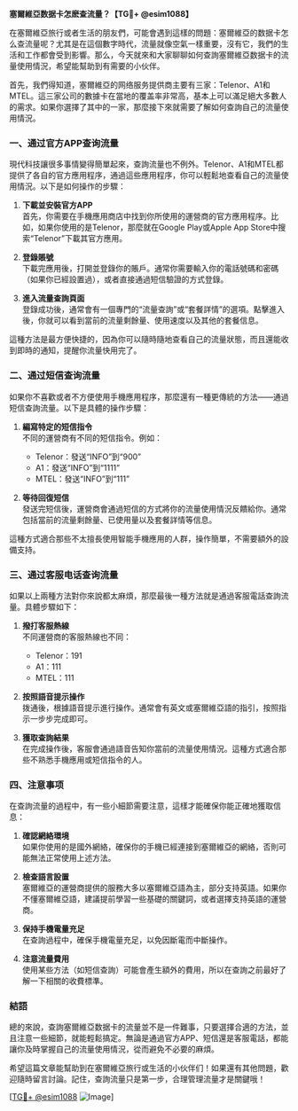 **塞爾維亞数据卡怎麽查流量？【TG💪+ @esim1088】**

在塞爾維亞旅行或者生活的朋友們，可能會遇到這樣的問題：塞爾維亞的数据卡怎么查流量呢？尤其是在這個數字時代，流量就像空氣一樣重要，沒有它，我們的生活和工作都會受到影響。那么，今天就來和大家聊聊如何查詢塞爾維亞数据卡的流量使用情況，希望能幫助到有需要的小伙伴。

首先，我們得知道，塞爾維亞的网络服务提供商主要有三家：Telenor、A1和MTEL。這三家公司的數據卡在當地的覆盖率非常高，基本上可以滿足絕大多數人的需求。如果你選擇了其中的一家，那麼接下來就需要了解如何查詢自己的流量使用情況。

### **一、通过官方APP查询流量**
現代科技讓很多事情變得簡單起來，查詢流量也不例外。Telenor、A1和MTEL都提供了各自的官方應用程序，通過這些應用程序，你可以輕鬆地查看自己的流量使用情況。以下是如何操作的步驟：

1. **下載並安裝官方APP**  
   首先，你需要在手機應用商店中找到你所使用的運營商的官方應用程序。比如，如果你使用的是Telenor，那麼就在Google Play或Apple App Store中搜索“Telenor”下載其官方應用。

2. **登錄賬號**  
   下載完應用後，打開並登錄你的賬戶。通常你需要輸入你的電話號碼和密碼（如果你已經設置過），或者直接通過短信驗證的方式登錄。

3. **進入流量查詢頁面**  
   登錄成功後，通常會有一個專門的“流量查詢”或“套餐詳情”的選項。點擊進入後，你就可以看到當前的流量剩餘量、使用速度以及其他的套餐信息。

這種方法是最方便快捷的，因為你可以隨時隨地查看自己的流量狀態，而且還能收到即時的通知，提醒你流量快用完了。

### **二、通过短信查询流量**
如果你不喜歡或者不方便使用手機應用程序，那麼還有一種更傳統的方法——通過短信查詢流量。以下是具體的操作步驟：

1. **編寫特定的短信指令**  
   不同的運營商有不同的短信指令。例如：
   - Telenor：發送“INFO”到“900”
   - A1：發送“INFO”到“1111”
   - MTEL：發送“INFO”到“111”

2. **等待回復短信**  
   發送完短信後，運營商會通過短信的方式將你的流量使用情況反饋給你。通常包括當前的流量剩餘量、已使用量以及套餐詳情等信息。

這種方式適合那些不太擅長使用智能手機應用的人群，操作簡單，不需要額外的設備支持。

### **三、通过客服电话查询流量**
如果以上兩種方法對你來說都太麻煩，那麼最後一種方法就是通過客服電話查詢流量。具體步驟如下：

1. **撥打客服熱線**  
   不同運營商的客服熱線也不同：
   - Telenor：191
   - A1：111
   - MTEL：111

2. **按照語音提示操作**  
   拨通後，根據語音提示進行操作。通常會有英文或塞爾維亞語的指引，按照指示一步步完成即可。

3. **獲取查詢結果**  
   在完成操作後，客服會通過語音告知你當前的流量使用情況。這種方式適合那些不熟悉手機應用或短信指令的人。

### **四、注意事项**
在查詢流量的過程中，有一些小細節需要注意，這樣才能確保你能正確地獲取信息：

1. **確認網絡環境**  
   如果你使用的是國外網絡，確保你的手機已經連接到塞爾維亞的網絡，否則可能無法正常使用上述方法。

2. **檢查語言設置**  
   塞爾維亞的運營商提供的服務大多以塞爾維亞語為主，部分支持英語。如果你不懂塞爾維亞語，建議提前學習一些基礎的關鍵詞，或者選擇支持英語的運營商。

3. **保持手機電量充足**  
   在查詢過程中，確保手機電量充足，以免因斷電而中斷操作。

4. **注意流量費用**  
   使用某些方法（如短信查詢）可能會產生額外的費用，所以在查詢之前最好了解一下相關的收費標準。

### **結語**
總的來說，查詢塞爾維亞数据卡的流量並不是一件難事，只要選擇合適的方法，並且注意一些細節，就能輕鬆搞定。無論是通過官方APP、短信還是客服電話，都能讓你及時掌握自己的流量使用情況，從而避免不必要的麻煩。

希望這篇文章能幫助到在塞爾維亞旅行或生活的小伙伴们！如果還有其他問題，歡迎隨時留言討論。記住，查詢流量只是第一步，合理管理流量才是關鍵哦！

[[TG💪+ @esim1088](https://t.me/s/esim1088) ![Image](https://i.postimg.cc/4NQfJmqS/Snipaste-2025-05-13-00-14-12.png)]